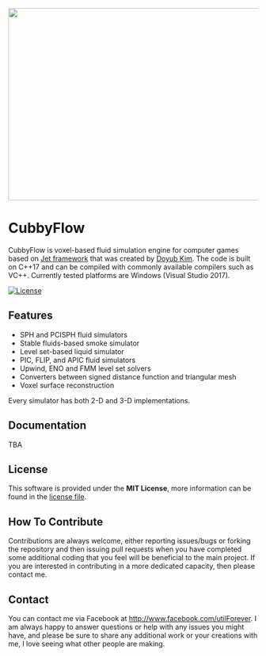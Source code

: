 <img src="https://github.com/utilForever/CubbyFlow/blob/master/Logo.png" align="center" width="631" height="388" />

# CubbyFlow

CubbyFlow is voxel-based fluid simulation engine for computer games based on [Jet framework](https://github.com/doyubkim/fluid-engine-dev) that was created by [Doyub Kim](https://twitter.com/doyub).
The code is built on C++17 and can be compiled with commonly available compilers such as VC++. Currently tested platforms are Windows (Visual Studio 2017).

[![License](https://img.shields.io/badge/Licence-MIT-blue.svg)](https://github.com/utilForever/CubbyFlow/blob/master/LICENSE)

## Features

- SPH and PCISPH fluid simulators
- Stable fluids-based smoke simulator
- Level set-based liquid simulator
- PIC, FLIP, and APIC fluid simulators
- Upwind, ENO and FMM level set solvers
- Converters between signed distance function and triangular mesh
- Voxel surface reconstruction

Every simulator has both 2-D and 3-D implementations.

## Documentation

TBA

## License

This software is provided under the **MIT License**, more information can be found in the [license file](https://github.com/utilForever/CubbyFlow/blob/master/LICENSE).

## How To Contribute

Contributions are always welcome, either reporting issues/bugs or forking the repository and then issuing pull requests when you have completed some additional coding that you feel will be beneficial to the main project. If you are interested in contributing in a more dedicated capacity, then please contact me.

## Contact

You can contact me via Facebook at http://www.facebook.com/utilForever. I am always happy to answer questions or help with any issues you might have, and please be sure to share any additional work or your creations with me, I love seeing what other people are making.